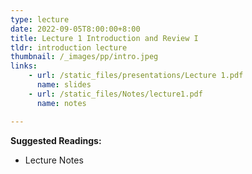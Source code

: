 ```yaml
---
type: lecture
date: 2022-09-05T8:00:00+8:00
title: Lecture 1 Introduction and Review I
tldr: introduction lecture
thumbnail: /_images/pp/intro.jpeg
links: 
    - url: /static_files/presentations/Lecture 1.pdf
      name: slides
    - url: /static_files/Notes/lecture1.pdf
      name: notes

---
```

**Suggested Readings:**

- Lecture Notes


